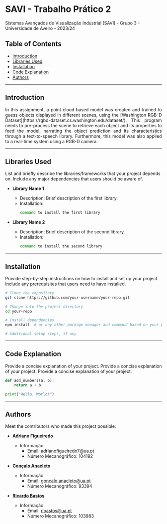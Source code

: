 # SAVI - Trabalho Prático 2

Sistemas Avançados de Visualização Industrial (SAVI) - Grupo 3 - Universidade de Aveiro - 2023/24

## Table of Contents

* [Introduction](#introduction)
* [Libraries Used](#libraries-used)
* [Installation](#installation)
* [Code Explanation](#code-explanation)
* [Authors](#authors)


---
## Introduction

<p align="justify"> In this assignment, a point cloud based model was created and trained to guess objects displayed in different scenes, using the [Washington RGB-D Dataset](https://rgbd-dataset.cs.washington.edu/dataset/). This program needs to pre-process the scene to retrieve each object and its properties to feed the model, narrating the object prediction and its characteristics through a text-to-speech library. Furthermore, this model was also applied to a real-time system using a RGB-D camera.</p>


---
## Libraries Used

List and briefly describe the libraries/frameworks that your project depends on. Include any major dependencies that users should be aware of.

- **Library Name 1**
  - Description: Brief description of the first library.
  - Installation:
    ```bash
    command to install the first library
    ```

- **Library Name 2**
  - Description: Brief description of the second library.
  - Installation:
    ```bash
    command to install the second library
    ```

<!-- Add more libraries as needed -->

---
## Installation

Provide step-by-step instructions on how to install and set up your project. Include any prerequisites that users need to have installed.

```bash
# Clone the repository
git clone https://github.com/your-username/your-repo.git

# Change into the project directory
cd your-repo

# Install dependencies
npm install  # or any other package manager and command based on your project

# Additional setup steps, if any
```

---
## Code Explanation 

Provide a concise explanation of your project.
Provide a concise explanation of your project.
Provide a concise explanation of your project.

```python
def add_numbers(a, b):
    return a + b

print("Hello, World!")
```

---
## Authors

Meet the contributors who made this project possible:

- **[Adriano Figueiredo](https://github.com/AdrianoFF10)**
  - Informação:
    - Email: adrianofigueiredo7@ua.pt
    - Número Mecanográfico: 104192

- **[Gonçalo Anacleto](https://github.com/Goncalo287)**
  - Informação:
    - Email: goncalo.anacleto@ua.pt
    - Número Mecanográfico: 93394

- **[Ricardo Bastos](https://github.com/RBastos36)**
  - Informação:
    - Email: r.bastos@ua.pt
    - Número Mecanográfico: 103983
